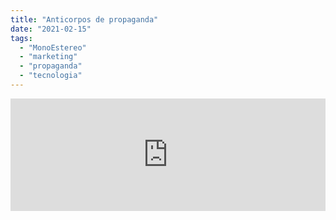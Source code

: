 ```yaml
---
title: "Anticorpos de propaganda"
date: "2021-02-15"
tags: 
  - "MonoEstereo"
  - "marketing"
  - "propaganda"
  - "tecnologia"
---
```


<iframe style="width: 100%; height: 180px;" src="https://anchor.fm/monoestereo/embed/episodes/Anticorpos-de-propaganda-eqdklj" scrolling="no" width="100%" height="180px" frameborder="0"><div></div> <h3>Citados no episódio</h3> <div></div> <ul><li><a href="https://freakonomics.com/podcast/advertising-part-1/">Does Advertising Actually Work? (Part 1: TV)</a></li><li><a href="https://freakonomics.com/podcast/advertising-part-2/">Does Advertising Actually Work? (Part 2: Digital)</a></li><li><a href="https://blog.twitter.com/en_us/topics/company/2021/imperfect-by-design.html">Imperfect, by design</a></li></ul></x-turndown></iframe>
